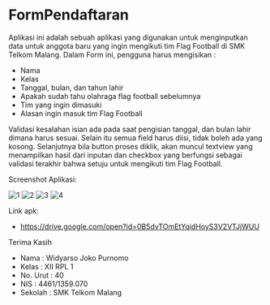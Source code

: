 # FormPendaftaran

Aplikasi ini adalah sebuah aplikasi yang digunakan untuk menginputkan data untuk anggota baru yang ingin mengikuti tim Flag Football di SMK Telkom Malang.
Dalam Form ini, pengguna harus mengisikan :
- Nama
- Kelas
- Tanggal, bulan, dan tahun lahir
- Apakah sudah tahu olahraga flag football sebelumnya
- Tim yang ingin dimasuki
- Alasan ingin masuk tim Flag Football

Validasi kesalahan isian ada pada saat pengisian tanggal, dan bulan lahir dimana harus sesuai. Selain itu semua field harus diisi, tidak boleh ada yang kosong.
Selanjutnya bila button proses diklik, akan muncul textview yang menampilkan hasil dari inputan dan checkbox yang berfungsi sebagai validasi terakhir bahwa setuju untuk mengikuti tim Flag Football.

Screenshot Aplikasi:

![1](https://github.com/LittleFireflies/FormPendaftaran/blob/master/1.jpg)
![2](https://github.com/LittleFireflies/FormPendaftaran/blob/master/2.jpg)
![3](https://github.com/LittleFireflies/FormPendaftaran/blob/master/3.jpg)
![4](https://github.com/LittleFireflies/FormPendaftaran/blob/master/4.jpg)

Link apk:
- https://drive.google.com/open?id=0B5dvTOmEtYqidHoyS3V2VTJjWUU

Terima Kasih
- Nama     : Widyarso Joko Purnomo
- Kelas    : XII RPL 1
- No. Urut : 40
- NIS      : 4461/1359.070
- Sekolah  : SMK Telkom Malang
